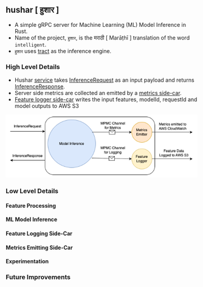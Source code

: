 ## hushar [ हुशार ]

* A simple gRPC server for Machine Learning (ML) Model Inference in Rust.
* Name of the project, `हुशार`,  is the मराठी [ Marāṭhī ] translation of the word `intelligent`.
* `हुशार` uses [tract](https://github.com/sonos/tract) as the inference engine.

### High Level Details 

* Hushar [service](hushar/src/main.rs#L31) takes [InferenceRequest](schemas/protos/structs.proto#L7)
as an input payload and returns [InferenceResponse](schemas/protos/structs.proto#L12). 
* Server side metrics are collected an emitted by a [metrics side-car](hushar/src/io/side_car.rs#L11).
* [Feature logger side-car](hushar/src/io/side_car.rs#L62) writes the input features, modelId, requestId and model outputs to AWS S3

![alt text](documentation/hushar.png)


### Low Level Details 

#### Feature Processing

#### ML Model Inference

#### Feature Logging Side-Car

#### Metrics Emitting Side-Car

#### Experimentation


### Future Improvements



